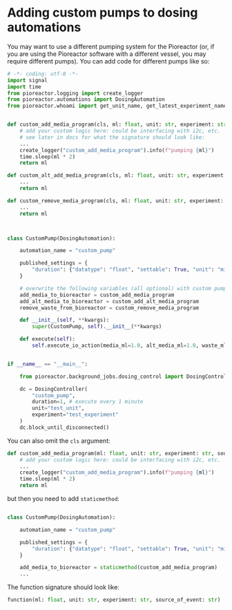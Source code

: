 # Adding custom pumps to dosing automations

You may want to use a different pumping system for the Pioreactor (or, if you are using the Pioreactor software with a different vessel, you may require different pumps). You can add code for different pumps like so:


```python
# -*- coding: utf-8 -*-
import signal
import time
from pioreactor.logging import create_logger
from pioreactor.automations import DosingAutomation
from pioreactor.whoami import get_unit_name, get_latest_experiment_name


def custom_add_media_program(cls, ml: float, unit: str, experiment: str, source_of_event: str) -> float:
    # add your custom logic here: could be interfacing with i2c, etc.
    # see later in docs for what the signature should look like:
    ...
    create_logger("custom_add_media_program").info(f"pumping {ml}")
    time.sleep(ml * 2)
    return ml

def custom_alt_add_media_program(cls, ml: float, unit: str, experiment: str, source_of_event: str) -> float:
    ...
    return ml

def custom_remove_media_program(cls, ml: float, unit: str, experiment: str, source_of_event: str) -> float:
    ...
    return ml



class CustomPump(DosingAutomation):

    automation_name = "custom_pump"

    published_settings = {
        "duration": {"datatype": "float", "settable": True, "unit": "min"},
    }

    # overwrite the following variables (all optional) with custom pumping logic
    add_media_to_bioreactor = custom_add_media_program
    add_alt_media_to_bioreactor = custom_add_alt_media_program
    remove_waste_from_bioreactor = custom_remove_media_program

    def __init__(self, **kwargs):
        super(CustomPump, self).__init__(**kwargs)

    def execute(self):
        self.execute_io_action(media_ml=1.0, alt_media_ml=1.0, waste_ml=2.0)


if __name__ == "__main__":

    from pioreactor.background_jobs.dosing_control import DosingController

    dc = DosingController(
        "custom_pump",
        duration=1, # execute every 1 minute
        unit="test_unit",
        experiment="test_experiment"
    )
    dc.block_until_disconnected()
```


You can also omit the `cls` argument:

```python
def custom_add_media_program(ml: float, unit: str, experiment: str, source_of_event: str) -> float:
    # add your custom logic here: could be interfacing with i2c, etc.
    ...
    create_logger("custom_add_media_program").info(f"pumping {ml}")
    time.sleep(ml * 2)
    return ml
```

but then you need to add `staticmethod`:

```python

class CustomPump(DosingAutomation):

    automation_name = "custom_pump"

    published_settings = {
        "duration": {"datatype": "float", "settable": True, "unit": "min"},
    }

    add_media_to_bioreactor = staticmethod(custom_add_media_program)
    ...
```

The function signature should look like:

```python
function(ml: float, unit: str, experiment: str, source_of_event: str) -> float:
```